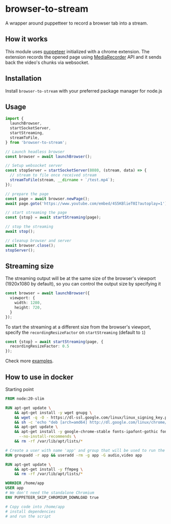 # browser-to-stream

A wrapper around puppetteer to record a browser tab into a stream.


## How it works

This module uses [puppeteer](https://github.com/puppeteer/puppeteer) initialized with a chrome extension. The extension records the opened page using [MediaRecorder](https://developer.mozilla.org/en-US/docs/Web/API/MediaRecorder/) API and it sends back the video's chunks via websocket.

## Installation
Install `browser-to-stream` with your preferred package manager for node.js

## Usage

```typescript
import {
  launchBrowser,
  startSocketServer,
  startStreaming,
  streamToFile,
} from 'browser-to-stream';

// Launch headless browser
const browser = await launchBrowser();

// Setup websocket server
const stopServer = startSocketServer(8080, (stream, data) => {
  // stream to file once received stream
  streamToFile(stream, __dirname + `/test.mp4`);
});

// prepare the page
const page = await browser.newPage();
await page.goto('https://www.youtube.com/embed/4S5KBlieT0I?autoplay=1');

// start streaming the page
const {stop} = await startStreaming(page);

// stop the streaming
await stop();

// cleanup browser and server
await browser.close();
stopServer();
```

## Streaming size

The streaming output will be at the same size of the browser's viewport (1920x1080 by default), so you can control the output size by specifying it

```typescript
const browser = await launchBrowser({
  viewport: {
    width: 1280,
    height: 720,
  }
});
```

To start the streaming at a different size from the browser's viewport, specify the `recordingResizeFactor` on `startStreaming` (default to `1`)
```typescript
const {stop} = await startStreaming(page, {
  recordingResizeFactor: 0.5
});
```

Check more [examples](./examples/).


## How to use in docker

Starting point

```Dockerfile
FROM node:20-slim

RUN apt-get update \
    && apt-get install -y wget gnupg \
    && wget -q -O - https://dl-ssl.google.com/linux/linux_signing_key.pub | apt-key add - \
    && sh -c 'echo "deb [arch=amd64] http://dl.google.com/linux/chrome/deb/ stable main" >> /etc/apt/sources.list.d/google.list' \
    && apt-get update \
    && apt-get install -y google-chrome-stable fonts-ipafont-gothic fonts-wqy-zenhei fonts-thai-tlwg fonts-kacst fonts-freefont-ttf libxss1 \
      --no-install-recommends \
    && rm -rf /var/lib/apt/lists/*

# Create a user with name 'app' and group that will be used to run the app
RUN groupadd -r app && useradd -rm -g app -G audio,video app

RUN apt-get update \
    && apt-get install -y ffmpeg \
    && rm -rf /var/lib/apt/lists/*

WORKDIR /home/app
USER app
# We don't need the standalone Chromium
ENV PUPPETEER_SKIP_CHROMIUM_DOWNLOAD true

# Copy code into /home/app
# install dependencies
# and run the script
```